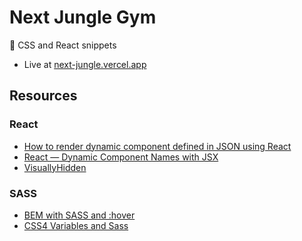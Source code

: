 # Next Jungle Gym

🐒 CSS and React snippets

- Live at [next-jungle.vercel.app](https://next-jungle.vercel.app/)

## Resources

### React

- [How to render dynamic component defined in JSON using React](https://www.storyblok.com/tp/react-dynamic-component-from-json#how-to-render-dynamic-component-defined-in-json-using-react)
- [React — Dynamic Component Names with JSX](https://medium.com/@Carmichaelize/dynamic-tag-names-in-react-and-jsx-17e366a684e9)
- [VisuallyHidden](https://www.joshwcomeau.com/snippets/react-components/visually-hidden/)

### SASS

- [BEM with SASS and :hover](https://stackoverflow.com/questions/34021910/bem-with-sass-and-hover)
- [CSS4 Variables and Sass](https://codepen.io/jakealbaugh/post/css4-variables-and-sass)

